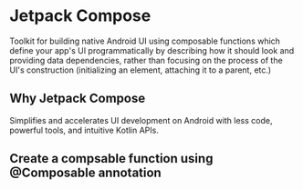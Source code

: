 # Jetpack Compose
Toolkit for building native Android UI using composable functions which define your app's UI programmatically by describing how it should look and providing data dependencies, rather than focusing on the process of the UI's construction (initializing an element, attaching it to a parent, etc.)

## Why Jetpack Compose
Simplifies and accelerates UI development on Android with less code, powerful tools, and intuitive Kotlin APIs.

## Create a compsable function using @Composable annotation

